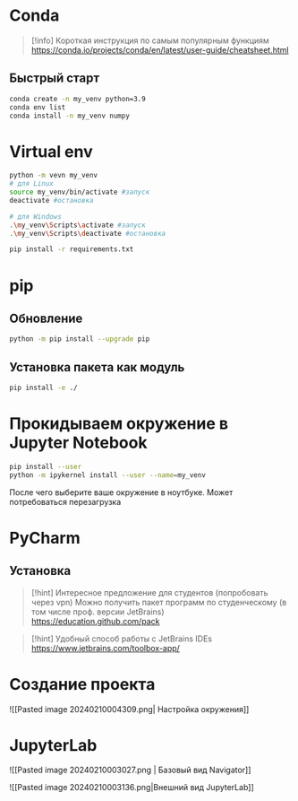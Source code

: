 # Conda

> [!info] Короткая инструкция по самым популярным функциям
> https://conda.io/projects/conda/en/latest/user-guide/cheatsheet.html

## Быстрый старт

```bash
conda create -n my_venv python=3.9
conda env list
conda install -n my_venv numpy
```
# Virtual env

```bash
python -m vevn my_venv
# для Linux 
source my_venv/bin/activate #запуск
deactivate #остановка

# для Windows
.\my_venv\Scripts\activate #запуск
.\my_venv\Scripts\deactivate #остановка

pip install -r requirements.txt
```
# pip
## Обновление

```bash
python -m pip install --upgrade pip
```
## Установка пакета как модуль

```bash
pip install -e ./
```
# Прокидываем окружение в Jupyter Notebook

```bash
pip install --user 
python -m ipykernel install --user --name=my_venv
```

После чего выберите ваше окружение в ноутбуке. Может потребоваться перезагрузка
# PyCharm
## Установка

>[!hint] Интересное предложение для студентов (попробовать через vpn)
>Можно получить пакет программ по студенческому (в том числе проф. версии JetBrains)
>https://education.github.com/pack

>[!hint] Удобный способ работы с JetBrains IDEs
>https://www.jetbrains.com/toolbox-app/

# Создание проекта

![[Pasted image 20240210004309.png| Настройка окружения]]
# JupyterLab
![[Pasted image 20240210003027.png | Базовый вид Navigator]]

![[Pasted image 20240210003136.png|Внешний вид JupyterLab]]